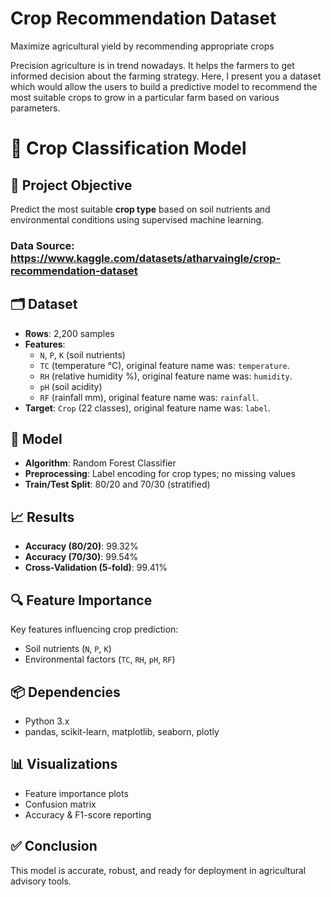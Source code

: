 # Crop Recommendation Dataset
Maximize agricultural yield by recommending appropriate crops

Precision agriculture is in trend nowadays. It helps the farmers to get informed decision about the farming strategy. Here, I present you a dataset which would allow the users to build a predictive model to recommend the most suitable crops to grow in a particular farm based on various parameters.

# 🌾 Crop Classification Model

## 📌 Project Objective
Predict the most suitable **crop type** based on soil nutrients and environmental conditions using supervised machine learning.

### Data Source: https://www.kaggle.com/datasets/atharvaingle/crop-recommendation-dataset
## 🗂️ Dataset
- **Rows**: 2,200 samples
- **Features**:  
  - `N`, `P`, `K` (soil nutrients)  
  - `TC` (temperature °C), original feature name was: `temperature`.
  - `RH` (relative humidity %), original feature name was: `humidity`.  
  - `pH` (soil acidity)  
  - `RF` (rainfall mm), original feature name was: `rainfall`.   
- **Target**: `Crop` (22 classes), original feature name was: `label`. 

## 🧠 Model
- **Algorithm**: Random Forest Classifier
- **Preprocessing**: Label encoding for crop types; no missing values
- **Train/Test Split**: 80/20 and 70/30 (stratified)

## 📈 Results
- **Accuracy (80/20)**: 99.32%  
- **Accuracy (70/30)**: 99.54%  
- **Cross-Validation (5-fold)**: 99.41%

## 🔍 Feature Importance
Key features influencing crop prediction:
- Soil nutrients (`N`, `P`, `K`)
- Environmental factors (`TC`, `RH`, `pH`, `RF`)

## 📦 Dependencies
- Python 3.x
- pandas, scikit-learn, matplotlib, seaborn, plotly

## 📊 Visualizations
- Feature importance plots
- Confusion matrix
- Accuracy & F1-score reporting

## ✅ Conclusion
This model is accurate, robust, and ready for deployment in agricultural advisory tools.

